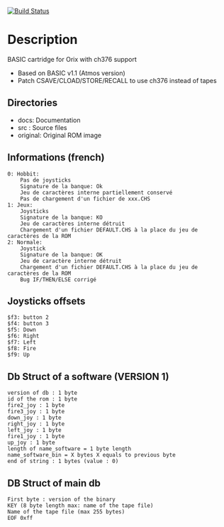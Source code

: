 [![Build Status](https://travis-ci.org/orix-software/basic.svg?branch=master)](https://travis-ci.org/orix-software/basic)

# Description
BASIC cartridge for Orix with ch376 support

- Based on BASIC v1.1 (Atmos version)
- Patch CSAVE/CLOAD/STORE/RECALL to use ch376 instead of tapes

## Directories
- docs: Documentation
- src : Source files
- original: Original ROM image

## Informations (french)

    0: Hobbit:
        Pas de joysticks
        Signature de la banque: Ok
        Jeu de caractères interne partiellement conservé
        Pas de chargement d'un fichier de xxx.CHS
    1: Jeux:
        Joysticks
        Signature de la banque: KO
        Jeu de caractères interne détruit
        Chargement d'un fichier DEFAULT.CHS à la place du jeu de caractères de la ROM
    2: Normale:
        Joystick
        Signature de la banque: OK
        Jeu de caractère interne détruit
        Chargement d'un fichier DEFAULT.CHS à la place du jeu de caractères de la ROM
        Bug IF/THEN/ELSE corrigé
## Joysticks offsets
    $f3: button 2
    $f4: button 3
    $f5: Down
    $f6: Right
    $f7: Left
    $f8: Fire
    $f9: Up

## Db Struct of a software (VERSION 1)
    version of db : 1 byte
    id of the rom : 1 byte
    fire2_joy : 1 byte
    fire3_joy : 1 byte            
    down_joy : 1 byte
    right_joy : 1 byte
    left_joy : 1 byte
    fire1_joy : 1 byte
    up_joy : 1 byte
    length of name_software = 1 byte length 
    name_software_bin = X bytes X equals to previous byte
    end of string : 1 bytes (value : 0)

## DB Struct of main db
    First byte : version of the binary
    KEY (8 byte length max: name of the tape file)
    Name of the tape file (max 255 bytes)
    EOF 0xff

